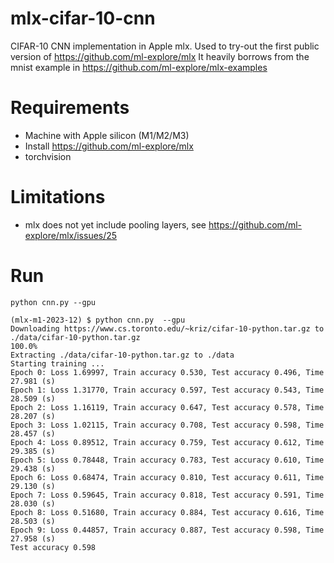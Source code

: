 # mlx-cifar-10-cnn
CIFAR-10 CNN implementation in Apple mlx. Used to try-out the first public version of https://github.com/ml-explore/mlx
It heavily borrows from the mnist example in https://github.com/ml-explore/mlx-examples

# Requirements
* Machine with Apple silicon (M1/M2/M3)
* Install https://github.com/ml-explore/mlx
* torchvision

# Limitations
* mlx does not yet include pooling layers, see https://github.com/ml-explore/mlx/issues/25

# Run
`python cnn.py --gpu`

```
(mlx-m1-2023-12) $ python cnn.py  --gpu
Downloading https://www.cs.toronto.edu/~kriz/cifar-10-python.tar.gz to ./data/cifar-10-python.tar.gz
100.0%
Extracting ./data/cifar-10-python.tar.gz to ./data
Starting training ...
Epoch 0: Loss 1.69997, Train accuracy 0.530, Test accuracy 0.496, Time 27.981 (s)
Epoch 1: Loss 1.31770, Train accuracy 0.597, Test accuracy 0.543, Time 28.509 (s)
Epoch 2: Loss 1.16119, Train accuracy 0.647, Test accuracy 0.578, Time 28.207 (s)
Epoch 3: Loss 1.02115, Train accuracy 0.708, Test accuracy 0.598, Time 28.457 (s)
Epoch 4: Loss 0.89512, Train accuracy 0.759, Test accuracy 0.612, Time 29.385 (s)
Epoch 5: Loss 0.78448, Train accuracy 0.783, Test accuracy 0.610, Time 29.438 (s)
Epoch 6: Loss 0.68474, Train accuracy 0.810, Test accuracy 0.611, Time 29.130 (s)
Epoch 7: Loss 0.59645, Train accuracy 0.818, Test accuracy 0.591, Time 28.030 (s)
Epoch 8: Loss 0.51680, Train accuracy 0.884, Test accuracy 0.616, Time 28.503 (s)
Epoch 9: Loss 0.44857, Train accuracy 0.887, Test accuracy 0.598, Time 27.958 (s)
Test accuracy 0.598
```
